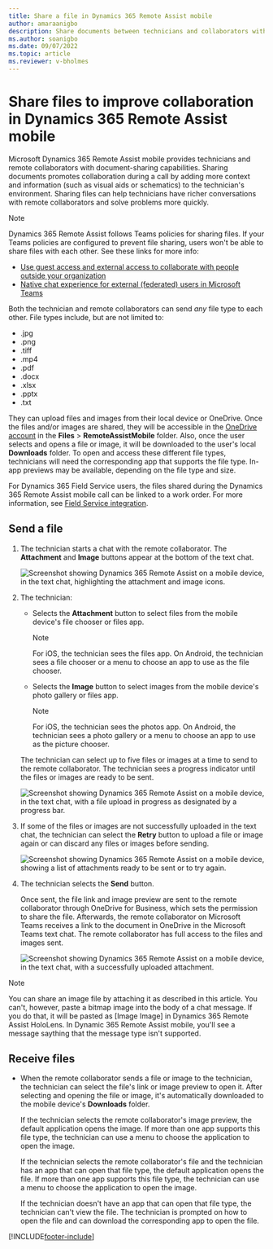 ```yaml
---
title: Share a file in Dynamics 365 Remote Assist mobile
author: amaraanigbo
description: Share documents between technicians and collaborators with the Dynamics 365 Remote Assist mobile app.
ms.author: soanigbo
ms.date: 09/07/2022
ms.topic: article
ms.reviewer: v-bholmes
---
```


# Share files to improve collaboration in Dynamics 365 Remote Assist mobile

Microsoft Dynamics 365 Remote Assist mobile provides technicians and remote collaborators with document-sharing capabilities. Sharing documents promotes collaboration during a call by adding more context and information (such as visual aids or schematics) to the technician's environment. Sharing files can help technicians have richer conversations with remote collaborators and solve problems more quickly.  

> [!NOTE]
> Dynamics 365 Remote Assist follows Teams policies for sharing files. If your Teams policies are configured to prevent file sharing, users won't be able to share files with each other. See these links for more info:
> - [Use guest access and external access to collaborate with people outside your organization](/microsoftteams/communicate-with-users-from-other-organizations#compare-external-and-guest-access)
> - [Native chat experience for external (federated) users in Microsoft Teams](/microsoftteams/native-chat-for-external-users)
 
Both the technician and remote collaborators can send *any* file type to each other. File types include, but are not limited to: 

- .jpg 
- .png 
- .tiff 
- .mp4 
- .pdf 
- .docx 
- .xlsx 
- .pptx
- .txt 
 
They can upload files and images from their local device or OneDrive. Once the files and/or images are shared, they will be accessible in the [OneDrive account](https://onedrive.live.com/about/signin/) in the **Files** > **RemoteAssistMobile** folder. Also, once the user selects and opens a file or image, it will be downloaded to the user's local **Downloads** folder. To open and access these different file types, technicians will need the corresponding app that supports the file type. In-app previews may be available, depending on the file type and size.

For Dynamics 365 Field Service users, the files shared during the Dynamics 365 Remote Assist mobile call can be linked to a work order. For more information, see [Field Service integration](./fs-integration.md).

## Send a file 

1. The technician starts a chat with the remote collaborator. The **Attachment** and **Image** buttons appear at the bottom of the text chat.

   ![Screenshot showing Dynamics 365 Remote Assist on a mobile device, in the text chat, highlighting the attachment and image icons.](./media/filesicons.PNG)

2. The technician:

    - Selects the **Attachment** button to select files from the mobile device's file chooser or files app. 

       > [!Note]
       > For iOS, the technician sees the files app. On Android, the technician sees a file chooser or a menu to choose an app to use as the file chooser.

    - Selects the **Image** button to select images from the mobile device's photo gallery or files app. 
   
       > [!Note] 
       > For iOS, the technician sees the photos app. On Android, the technician sees a photo gallery or a menu to choose an app to use as the picture chooser.

   The technician can select up to five files or images at a time to send to the remote collaborator. The technician sees a progress indicator until the files or images are ready to be sent.

   ![Screenshot showing Dynamics 365 Remote Assist on a mobile device, in the text chat, with a file upload in progress as designated by a progress bar.](./media/files_progress.PNG "Upload")

3. If some of the files or images are not successfully uploaded in the text chat, the technician can select the **Retry** button to upload a file or image again or can discard any files or images before sending. 

   ![Screenshot showing Dynamics 365 Remote Assist on a mobile device, showing a list of attachments ready to be sent or to try again.](./media/files_fail.PNG "Retry")

5. The technician selects the **Send** button.

    Once sent, the file link and image preview are sent to the remote collaborator through OneDrive for Business, which sets the permission to share the file. Afterwards, the remote collaborator on Microsoft Teams receives a link to the document in OneDrive in the Microsoft Teams text chat. The remote collaborator has full access to the files and images sent. 

   ![Screenshot showing Dynamics 365 Remote Assist on a mobile device, in the text chat, with a successfully uploaded attachment.](./media/files_view.PNG)

> [!NOTE]
> You can share an image file by attaching it as described in this article. You can't, however, paste a bitmap image into the body of a chat message. If you do that, it will be pasted as [Image Image] in Dynamics 365 Remote Assist HoloLens. In Dynamic 365 Remote Assist mobile, you'll see a message saything that the message type isn't supported.

## Receive files 

- When the remote collaborator sends a file or image to the technician, the technician can select the file's link or image preview to open it. After selecting and opening the file or image, it's automatically downloaded to the mobile device's **Downloads** folder. 

   If the technician selects the remote collaborator's image preview, the default application opens the image. If more than one app supports this file type, the technician can use a menu to choose the application to open the image. 

   If the technician selects the remote collaborator's file and the technician has an app that can open that file type, the default application opens the file. If more than one app supports this file type, the technician can use a menu to choose the application to open the image. 
 
   If the technician doesn't have an app that can open that file type, the technician can't view the file. The technician is prompted on how to open the file and can download the corresponding app to open the file.


[!INCLUDE[footer-include](../../includes/footer-banner.md)]

